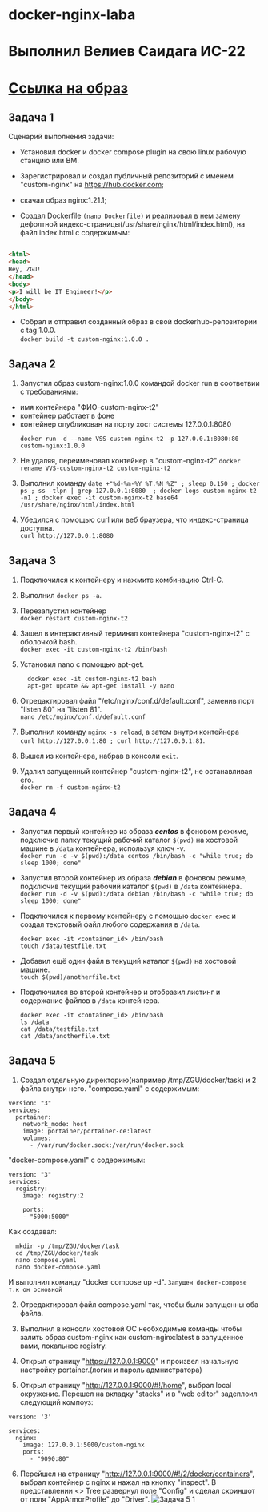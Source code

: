 # docker-nginx-laba

# Выполнил Велиев Саидага ИС-22
#  [Ссылка на образ](https://hub.docker.com/repository/docker/dokinsking/custom-nginx/)

## Задача 1

Сценарий выполнения задачи:

- Установил docker и docker compose plugin на свою linux рабочую станцию или ВМ.

- Зарегистрировал и создал публичный репозиторий  с именем "custom-nginx" на https://hub.docker.com;

- скачал образ nginx:1.21.1;

- Создал Dockerfile ```(nano Dockerfile)``` и реализовал в нем замену дефолтной индекс-страницы(/usr/share/nginx/html/index.html), на файл index.html с содержимым:

```html

<html>
<head>
Hey, ZGU!
</head>
<body>
<p>I will be IT Engineer!</p>
</body>
</html>

```

- Собрал и отправил созданный образ в свой dockerhub-репозитории c tag 1.0.0. <br>
```docker build -t custom-nginx:1.0.0 .```

## Задача 2

1. Запустил образ custom-nginx:1.0.0 командой docker run в соответвии с требованиями:
- имя контейнера "ФИО-custom-nginx-t2"
- контейнер работает в фоне
- контейнер опубликован на порту хост системы 127.0.0.1:8080
  ```
  docker run -d --name VSS-custom-nginx-t2 -p 127.0.0.1:8080:80 custom-nginx:1.0.0
  ```

2. Не удаляя, переименовал контейнер в "custom-nginx-t2"
   ```docker rename VVS-custom-nginx-t2 custom-nginx-t2```

4. Выполнил команду ```date +"%d-%m-%Y %T.%N %Z" ; sleep 0.150 ; docker ps ; ss -tlpn | grep 127.0.0.1:8080  ; docker logs custom-nginx-t2 -n1 ; docker exec -it custom-nginx-t2 base64 /usr/share/nginx/html/index.html```

5. Убедился с помощью curl или веб браузера, что индекс-страница доступна.<br>
   ```curl http://127.0.0.1:8080```

## Задача 3

1. Подключился к контейнеру и нажмите комбинацию Ctrl-C.

2. Выполнил ```docker ps -a```.

3. Перезапустил контейнер<br>
  ```docker restart custom-nginx-t2```

4. Зашел в интерактивный терминал контейнера "custom-nginx-t2" с оболочкой bash.<br>
   ```docker exec -it custom-nginx-t2 /bin/bash```

5. Установил nano с помощью apt-get.<br>
   ```
     docker exec -it custom-nginx-t2 bash
     apt-get update && apt-get install -y nano
   ```
   
6. Отредактировал файл "/etc/nginx/conf.d/default.conf", заменив порт "listen 80" на "listen 81".<br>
    ```nano /etc/nginx/conf.d/default.conf```

7. Выполнил команду ```nginx -s reload```, а затем внутри контейнера <br>
```curl http://127.0.0.1:80 ; curl http://127.0.0.1:81```.

8. Вышел из контейнера, набрав в консоли  ```exit```.

9. Удалил запущенный контейнер "custom-nginx-t2", не останавливая его.<br>
    ```docker rm -f custom-nginx-t2```


## Задача 4

- Запустил первый контейнер из образа ***centos*** в фоновом режиме, подключив папку  текущий рабочий каталог ```$(pwd)``` на хостовой машине в ```/data``` контейнера, используя ключ -v.<br>
  ```docker run -d -v $(pwd):/data centos /bin/bash -c "while true; do sleep 1000; done"```


- Запустил второй контейнер из образа ***debian*** в фоновом режиме, подключив текущий рабочий каталог ```$(pwd)``` в ```/data``` контейнера.<br>
  ```docker run -d -v $(pwd):/data debian /bin/bash -c "while true; do sleep 1000; done"```

- Подключился к первому контейнеру с помощью ```docker exec``` и создал текстовый файл любого содержания в ```/data```.<br>
  ```
  docker exec -it <container_id> /bin/bash
  touch /data/testfile.txt
  ```

- Добавил ещё один файл в текущий каталог ```$(pwd)``` на хостовой машине.<br>
  ```touch $(pwd)/anotherfile.txt```

- Подключился во второй контейнер и отобразил листинг и содержание файлов в ```/data``` контейнера.
  ```
  docker exec -it <container_id> /bin/bash
  ls /data
  cat /data/testfile.txt
  cat /data/anotherfile.txt
  ```

## Задача 5

1. Создал отдельную директорию(например /tmp/ZGU/docker/task) и 2 файла внутри него.
"compose.yaml" с содержимым:

```
version: "3"
services:
  portainer:
    network_mode: host
    image: portainer/portainer-ce:latest
    volumes:
      - /var/run/docker.sock:/var/run/docker.sock
```

"docker-compose.yaml" с содержимым:

```
version: "3"
services:
  registry:
    image: registry:2

    ports:
    - "5000:5000"
```
Как создавал:
```
  mkdir -p /tmp/ZGU/docker/task
  cd /tmp/ZGU/docker/task
  nano compose.yaml
  nano docker-compose.yaml
```

И выполнил команду "docker compose up -d".
```Запущен docker-compose т.к он основной```

2. Отредактировал файл compose.yaml так, чтобы были запущенны оба файла.

3. Выполнил в консоли хостовой ОС необходимые команды чтобы залить образ custom-nginx как custom-nginx:latest в запущенное вами, локальное registry.

4. Открыл страницу "https://127.0.0.1:9000" и произвел начальную настройку portainer.(логин и пароль адмнистратора)

5. Открыл страницу "http://127.0.0.1:9000/#!/home", выбрал local  окружение. Перешел на вкладку "stacks" и в "web editor" задеплоил следующий компоуз:

```
version: '3'

services:
  nginx:
    image: 127.0.0.1:5000/custom-nginx
    ports:
      - "9090:80"
```
6. Перейшел на страницу "http://127.0.0.1:9000/#!/2/docker/containers", выбрал контейнер с nginx и нажал на кнопку "inspect". В представлении <> Tree развернул поле "Config" и сделал скриншот от поля "AppArmorProfile" до "Driver".
   ![Задача 5 1](https://github.com/user-attachments/assets/3353414d-0956-49de-853e-4f253c9fa54b)
